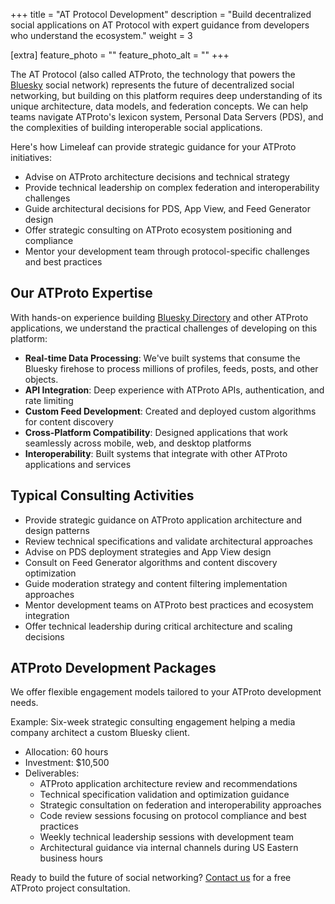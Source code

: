 +++
title = "AT Protocol Development"
description = "Build decentralized social applications on AT Protocol with expert guidance from developers who understand the ecosystem."
weight = 3

[extra]
feature_photo = ""
feature_photo_alt = ""
+++

The AT Protocol (also called ATProto, the technology that powers the [Bluesky](https://bsky.app) social network) represents the future of decentralized social networking, but building on this platform requires deep understanding of its unique architecture, data models, and federation concepts. We can help teams navigate ATProto's lexicon system, Personal Data Servers (PDS), and the complexities of building interoperable social applications.

<!-- more -->

Here's how Limeleaf can provide strategic guidance for your ATProto initiatives:

- Advise on ATProto architecture decisions and technical strategy
- Provide technical leadership on complex federation and interoperability challenges
- Guide architectural decisions for PDS, App View, and Feed Generator design
- Offer strategic consulting on ATProto ecosystem positioning and compliance
- Mentor your development team through protocol-specific challenges and best practices

## Our ATProto Expertise

With hands-on experience building [Bluesky Directory](https://blueskydirectory.com) and other ATProto applications, we understand the practical challenges of developing on this platform:

- **Real-time Data Processing**: We've built systems that consume the Bluesky firehose to process millions of profiles, feeds, posts, and other objects.
- **API Integration**: Deep experience with ATProto APIs, authentication, and rate limiting
- **Custom Feed Development**: Created and deployed custom algorithms for content discovery
- **Cross-Platform Compatibility**: Designed applications that work seamlessly across mobile, web, and desktop platforms
- **Interoperability**: Built systems that integrate with other ATProto applications and services

## Typical Consulting Activities

- Provide strategic guidance on ATProto application architecture and design patterns
- Review technical specifications and validate architectural approaches
- Advise on PDS deployment strategies and App View design
- Consult on Feed Generator algorithms and content discovery optimization
- Guide moderation strategy and content filtering implementation approaches
- Mentor development teams on ATProto best practices and ecosystem integration
- Offer technical leadership during critical architecture and scaling decisions

## ATProto Development Packages

We offer flexible engagement models tailored to your ATProto development needs.

Example: Six-week strategic consulting engagement helping a media company architect a custom Bluesky client.

- Allocation: 60 hours
- Investment: $10,500
- Deliverables:
  - ATProto application architecture review and recommendations
  - Technical specification validation and optimization guidance
  - Strategic consultation on federation and interoperability approaches
  - Code review sessions focusing on protocol compliance and best practices
  - Weekly technical leadership sessions with development team
  - Architectural guidance via internal channels during US Eastern business hours

Ready to build the future of social networking? [Contact us](/contact/ "Contact us") for a free ATProto project consultation.